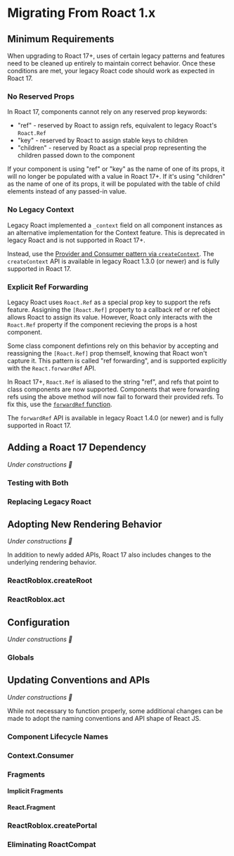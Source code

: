 # Migrating From Roact 1.x


## Minimum Requirements

When upgrading to Roact 17+, uses of certain legacy patterns and features need to be cleaned up entirely to maintain correct behavior. Once these conditions are met, your legacy Roact code should work as expected in Roact 17.

### No Reserved Props

In Roact 17, components cannot rely on any reserved prop keywords:

* "ref" - reserved by Roact to assign refs, equivalent to legacy Roact's `Roact.Ref`
* "key" - reserved by Roact to assign stable keys to children
* "children" - reserved by Roact as a special prop representing the children passed down to the component

If your component is using "ref" or "key" as the name of one of its props, it will no longer be populated with a value in Roact 17+. If it's using "children" as the name of one of its props, it will be populated with the table of child elements instead of any passed-in value.

### No Legacy Context

Legacy Roact implemented a `_context` field on all component instances as an alternative implementation for the Context feature. This is deprecated in legacy Roact and is not supported in Roact 17+.

Instead, use the [Provider and Consumer pattern via `createContext`](https://roblox.github.io/roact/advanced/context/). The `createContext` API is available in legacy Roact 1.3.0 (or newer) and is fully supported in Roact 17.

### Explicit Ref Forwarding

Legacy Roact uses `Roact.Ref` as a special prop key to support the refs feature. Assigning the `[Roact.Ref]` property to a callback ref or ref object allows Roact to assign its value. However, Roact only interacts with the `Roact.Ref` property if the component recieving the props is a host component.

Some class component defintions rely on this behavior by accepting and reassigning the `[Roact.Ref]` prop themself, knowing that Roact won't capture it. This pattern is called "ref forwarding", and is supported explicitly with the `React.forwardRef` API.

In Roact 17+, `Roact.Ref` is aliased to the string "ref", and refs that point to class components are now supported. Components that were forwarding refs using the above method will now fail to forward their provided refs. To fix this, use the [`forwardRef` function](https://roblox.github.io/roact/advanced/bindings-and-refs/#ref-forwarding).

The `forwardRef` API is available in legacy Roact 1.4.0 (or newer) and is fully supported in Roact 17.

## Adding a Roact 17 Dependency
*Under constructions 🔨*

### Testing with Both

### Replacing Legacy Roact

## Adopting New Rendering Behavior
*Under constructions 🔨*

In addition to newly added APIs, Roact 17 also includes changes to the underlying rendering behavior.

### ReactRoblox.createRoot

### ReactRoblox.act


## Configuration
*Under constructions 🔨*

### Globals

## Updating Conventions and APIs
*Under constructions 🔨*

While not necessary to function properly, some additional changes can be made to adopt the naming conventions and API shape of React JS.

### Component Lifecycle Names

### Context.Consumer

### Fragments

#### Implicit Fragments

#### React.Fragment


### ReactRoblox.createPortal

### Eliminating RoactCompat

